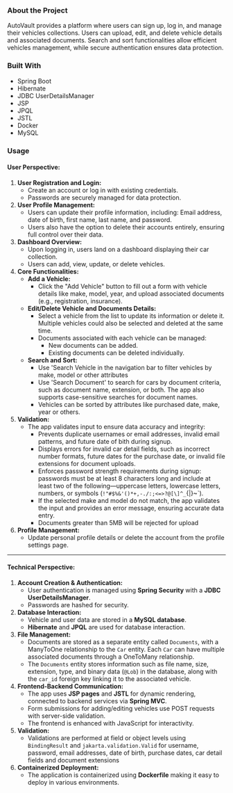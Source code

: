 ### About the Project

AutoVault provides a platform where users can sign up, log in, and manage their vehicles collections. Users can upload, edit, and delete vehicle details and associated documents. 
Search and sort functionalities allow efficient vehicles management, while secure authentication ensures data protection.

### Built With
- Spring Boot
- Hibernate
- JDBC UserDetailsManager
- JSP
- JPQL
- JSTL
- Docker
- MySQL

### Usage

#### User Perspective:
1. **User Registration and Login:**
   - Create an account or log in with existing credentials.
   - Passwords are securely managed for data protection.
2. **User Profile Management:**
   - Users can update their profile information, including: Email address, date of birth, first name, last name, and password.
   - Users also have the option to delete their accounts entirely, ensuring full control over their data.
3. **Dashboard Overview:**
   - Upon logging in, users land on a dashboard displaying their car collection.
   - Users can add, view, update, or delete vehicles.
4. **Core Functionalities:**
   - **Add a Vehicle:**
     - Click the "Add Vehicle" button to fill out a form with vehicle details like make, model, year, and upload associated documents (e.g., registration, insurance).
   - **Edit/Delete Vehicle and Documents Details:**
     - Select a vehicle from the list to update its information or delete it. Multiple vehicles could also be selected and deleted at the same time.
     - Documents associated with each vehicle can be managed:
         - New documents can be added.
         - Existing documents can be deleted individually.
   - **Search and Sort:**
     - Use 'Search Vehicle in the navigation bar to filter vehicles by make, model or other attributes
     - Use 'Search Document' to search for cars by document criteria, such as document name, extension, or both. The app also supports case-sensitive searches for document names.
     - Vehicles can be sorted by attributes like purchased date, make, year or others.
5. **Validation:**
   - The app validates input to ensure data accuracy and integrity:
     - Prevents duplicate usernames or email addresses, invalid email patterns, and future date of bith during signup.
     - Displays errors for invalid car detail fields, such as incorrect number formats, future dates for the purchase date, or invalid file extensions for document uploads.
     - Enforces password strength requirements during signup: passwords must be at least 8 characters long and include at least two of the following—uppercase letters, lowercase letters, numbers, or symbols (`!"#$%&'()*+,-./:;<=>?@[\]^_`{|}~`).
     - If the selected make and model do not match, the app validates the input and provides an error message, ensuring accurate data entry.
     - Documents greater than 5MB will be rejected for upload
5. **Profile Management:**
   - Update personal profile details or delete the account from the profile settings page.

---

#### Technical Perspective:
1. **Account Creation & Authentication:**
   - User authentication is managed using **Spring Security** with a **JDBC UserDetailsManager**.
   - Passwords are hashed for security.
2. **Database Interaction:**
   - Vehicle and user data are stored in a **MySQL database**.
   - **Hibernate** and **JPQL** are used for database interaction.
3. **File Management:**
   - Documents are stored as a separate entity called `Documents`, with a ManyToOne relationship to the `Car` entity. Each `Car` can have multiple associated documents through a OneToMany relationship.
   - The `Documents` entity stores information such as file name, size, extension, type, and binary data (`@Lob`) in the database, along with the `car_id` foreign key linking it to the associated vehicle.
4. **Frontend-Backend Communication:**
   - The app uses **JSP pages** and **JSTL** for dynamic rendering, connected to backend services via **Spring MVC**.
   - Form submissions for adding/editing vehicles use POST requests with server-side validation.
   - The frontend is enhanced with JavaScript for interactivity.
5. **Validation:**
   - Validations are performed at field or object levels using `BindingResult` and `jakarta.validation.Valid` for username, password, email addresses, date of birth, purchase dates, car detail fields and document extensions 
6. **Containerized Deployment:**
   - The application is containerized using **Dockerfile** making it easy to deploy in various environments.
